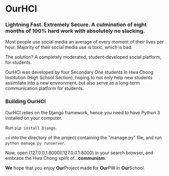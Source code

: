 # OurHCI
### Lightning Fast. Extremely Secure. A culmination of eight months of 100% hard work with absolutely no slacking.

Most people use social media an average of every moment of their lives per hour. Majority of their social media use is toxic, which is bad.

The solution? A completely moderated, student-developed social platform, for students.

OurHCi was developed by four Secondary One students in Hwa Chong Institution (High School Section), hoping to not only help new students assimilate into a new environment, but also serve as a long-term communication platform for students.

### Building OurHCI

OurHCI relies on the Django framework, hence you need to have Python 3 installed on your computer.

Run ```pip install Django```.

```cd``` into the directory of the project containing the "manage.py" file, and run ```python manage.py runserver```.

Now, open (127.0.0.1:8000)[127.0.0.1:8000) in your search browser, and embrace the Hwa Chong spirit of...**communism**.

**We** hope that you enjoy **Our**Project made for **Our**PW in **Our**School.
